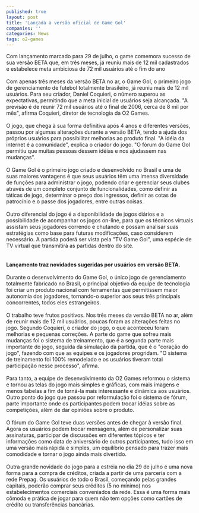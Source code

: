 ```yaml
---
published: true
layout: post
title: 'Lançada a versão oficial de Game Gol'
companies: ''
categories: News
tags: o2-games
---
```

Com lan&ccedil;amento marcado para 29 de julho, o game comemora sucesso de sua vers&atilde;o BETA que, em tr&ecirc;s meses, j&aacute; reuniu mais de 12 mil cadastrados e estabelece meta ambiciosa de 72 mil usu&aacute;rios at&eacute; o fim do ano<br /><br />Com apenas tr&ecirc;s meses da vers&atilde;o BETA no ar, o Game Gol, o primeiro jogo de gerenciamento de futebol totalmente brasileiro, j&aacute; reuniu mais de 12 mil usu&aacute;rios. Para seu criador, Daniel Coquieri, o n&uacute;mero superou as expectativas, permitindo que a meta inicial de usu&aacute;rios seja alcan&ccedil;ada. &quot;A previs&atilde;o &eacute; de reunir 72 mil usu&aacute;rios at&eacute; o final de 2006, cerca de 8 mil por m&ecirc;s&quot;, afirma Coquieri, diretor de tecnologia da O2 Games.<br /><br />O jogo, que chega &agrave; sua forma definitiva ap&oacute;s 4 anos e diferentes vers&otilde;es, passou por algumas altera&ccedil;&otilde;es durante a vers&atilde;o BETA, tendo a ajuda dos pr&oacute;prios usu&aacute;rios para possibilitar melhorias ao produto final. &quot;A id&eacute;ia da internet &eacute; a comunidade&quot;, explica o criador do jogo. &quot;O f&oacute;rum do Game Gol permitiu que muitas pessoas dessem id&eacute;ias e nos ajudassem nas mudan&ccedil;as&quot;.<br /><br />O Game Gol &eacute; o primeiro jogo criado e desenvolvido no Brasil e uma de suas maiores vantagens &eacute; que seus usu&aacute;rios t&ecirc;m uma imensa diversidade de fun&ccedil;&otilde;es para administrar o jogo, podendo criar e gerenciar seus clubes atrav&eacute;s de um completo conjunto de funcionalidades, como definir as t&aacute;ticas de jogo, determinar o pre&ccedil;o dos ingressos, definir as cotas de patroc&iacute;nio e o passe dos jogadores, entre outras coisas.<br /><br />Outro diferencial do jogo &eacute; a disponibilidade de jogos di&aacute;rios e a possibilidade de acompanhar os jogos on-line, para que os t&eacute;cnicos virtuais assistam seus jogadores correndo e chutando e possam analisar suas estrat&eacute;gias como base para futuras modifica&ccedil;&otilde;es, caso considerem necess&aacute;rio. A partida poder&aacute; ser vista pela &quot;TV Game Gol&quot;, uma esp&eacute;cie de TV virtual que transmitir&aacute; as partidas dentro do site.<br /><br /><br /><span style="font-weight: bold;">Lan&ccedil;amento traz novidades sugeridas por usu&aacute;rios em vers&atilde;o BETA.</span><br /><br />Durante o desenvolvimento do Game Gol, o &uacute;nico jogo de gerenciamento totalmente fabricado no Brasil, o principal objetivo da equipe de tecnologia foi criar um produto nacional com ferramentas que permitissem maior autonomia dos jogadores, tornando-o superior aos seus tr&ecirc;s principais concorrentes, todos eles estrangeiros.<br /><br />O trabalho teve frutos positivos. Nos tr&ecirc;s meses da vers&atilde;o BETA no ar, al&eacute;m de reunir mais de 12 mil usu&aacute;rios, poucas foram as altera&ccedil;&otilde;es feitas no jogo. Segundo Coquieri, o criador do jogo, o que aconteceu foram melhorias e pequenas corre&ccedil;&otilde;es. A parte do game que sofreu mais mudan&ccedil;as foi o sistema de treinamento, que &eacute; a segunda parte mais importante do jogo, seguida da simula&ccedil;&atilde;o da partida, que &eacute; o &quot;cora&ccedil;&atilde;o do jogo&quot;, fazendo com que as equipes e os jogadores progridam. &quot;O sistema de treinamento foi 100% remodelado e os usu&aacute;rios tiveram total participa&ccedil;&atilde;o nesse processo&quot;, afirma.<br /><br />Para tanto, a equipe de desenvolvimento da O2 Games reformou o sistema e tornou as telas do jogo mais simples e gr&aacute;ficas, com mais imagens e menos tabelas a fim de torn&aacute;-la mais interessante e din&acirc;mica aos usu&aacute;rios. Outro ponto do jogo que passou por reformula&ccedil;&atilde;o foi o sistema de f&oacute;rum, parte importante onde os participantes podem trocar id&eacute;ias sobre as competi&ccedil;&otilde;es, al&eacute;m de dar opini&otilde;es sobre o produto.<br /><br />O f&oacute;rum do Game Gol teve duas vers&otilde;es antes de chegar &agrave; vers&atilde;o final. Agora os usu&aacute;rios podem trocar mensagens, al&eacute;m de personalizar suas assinaturas, participar de discuss&otilde;es em diferentes t&oacute;picos e ter informa&ccedil;&otilde;es como data de anivers&aacute;rio de outros participantes, tudo isso em uma vers&atilde;o mais r&aacute;pida e simples, um equil&iacute;brio pensado para trazer mais comodidade e tornar o jogo ainda mais divertido.<br /><br />Outra grande novidade do jogo para a estr&eacute;ia no dia 29 de julho &eacute; uma nova forma para a compra de cr&eacute;ditos, criada a partir de uma parceria com a rede Prepag. Os usu&aacute;rios de todo o Brasil, come&ccedil;ando pelas grandes capitais, poder&atilde;o comprar seus cr&eacute;ditos (5 no m&iacute;nimo) nos estabelecimentos comerciais conveniados da rede. Essa &eacute; uma forma mais c&ocirc;moda e pr&aacute;tica de jogar para quem n&atilde;o tem op&ccedil;&otilde;es como cart&otilde;es de cr&eacute;dito ou transfer&ecirc;ncias banc&aacute;rias.